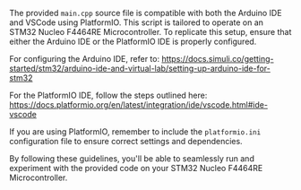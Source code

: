 The provided `main.cpp` source file is compatible with both the Arduino IDE and VSCode using PlatformIO. This script is tailored to operate on an STM32 Nucleo F4464RE Microcontroller. To replicate this setup, ensure that either the Arduino IDE or the PlatformIO IDE is properly configured.

For configuring the Arduino IDE, refer to: https://docs.simuli.co/getting-started/stm32/arduino-ide-and-virtual-lab/setting-up-arduino-ide-for-stm32

For the PlatformIO IDE, follow the steps outlined here: https://docs.platformio.org/en/latest/integration/ide/vscode.html#ide-vscode

If you are using PlatformIO, remember to include the `platformio.ini` configuration file to ensure correct settings and dependencies.

By following these guidelines, you'll be able to seamlessly run and experiment with the provided code on your STM32 Nucleo F4464RE Microcontroller.

